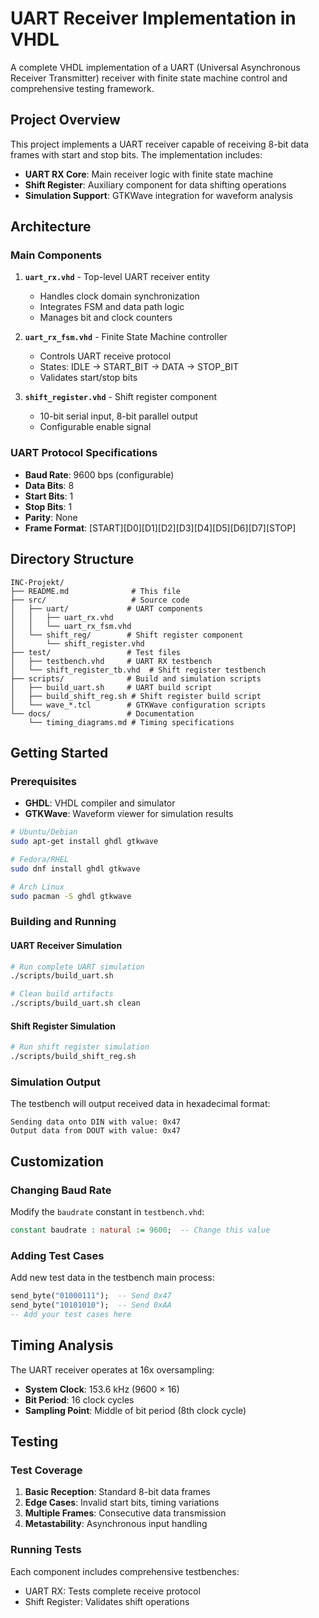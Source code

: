 # UART Receiver Implementation in VHDL

A complete VHDL implementation of a UART (Universal Asynchronous Receiver Transmitter) receiver with finite state machine control and comprehensive testing framework.

## Project Overview

This project implements a UART receiver capable of receiving 8-bit data frames with start and stop bits. The implementation includes:

- **UART RX Core**: Main receiver logic with finite state machine
- **Shift Register**: Auxiliary component for data shifting operations
- **Simulation Support**: GTKWave integration for waveform analysis

## Architecture

### Main Components

1. **`uart_rx.vhd`** - Top-level UART receiver entity
   - Handles clock domain synchronization
   - Integrates FSM and data path logic
   - Manages bit and clock counters

2. **`uart_rx_fsm.vhd`** - Finite State Machine controller
   - Controls UART receive protocol
   - States: IDLE → START_BIT → DATA → STOP_BIT
   - Validates start/stop bits

3. **`shift_register.vhd`** - Shift register component
   - 10-bit serial input, 8-bit parallel output
   - Configurable enable signal

### UART Protocol Specifications

- **Baud Rate**: 9600 bps (configurable)
- **Data Bits**: 8
- **Start Bits**: 1
- **Stop Bits**: 1
- **Parity**: None
- **Frame Format**: [START][D0][D1][D2][D3][D4][D5][D6][D7][STOP]

## Directory Structure

```
INC-Projekt/
├── README.md              # This file
├── src/                   # Source code
│   ├── uart/             # UART components
│   │   ├── uart_rx.vhd
│   │   └── uart_rx_fsm.vhd
│   └── shift_reg/        # Shift register component
│       └── shift_register.vhd
├── test/                 # Test files
│   ├── testbench.vhd     # UART RX testbench
│   └── shift_register_tb.vhd  # Shift register testbench
├── scripts/              # Build and simulation scripts
│   ├── build_uart.sh     # UART build script
│   ├── build_shift_reg.sh # Shift register build script
│   └── wave_*.tcl        # GTKWave configuration scripts
└── docs/                 # Documentation
    └── timing_diagrams.md # Timing specifications
```

## Getting Started

### Prerequisites

- **GHDL**: VHDL compiler and simulator
- **GTKWave**: Waveform viewer for simulation results

```bash
# Ubuntu/Debian
sudo apt-get install ghdl gtkwave

# Fedora/RHEL
sudo dnf install ghdl gtkwave

# Arch Linux
sudo pacman -S ghdl gtkwave
```

### Building and Running

#### UART Receiver Simulation

```bash
# Run complete UART simulation
./scripts/build_uart.sh

# Clean build artifacts
./scripts/build_uart.sh clean
```

#### Shift Register Simulation

```bash
# Run shift register simulation
./scripts/build_shift_reg.sh
```

### Simulation Output

The testbench will output received data in hexadecimal format:
```
Sending data onto DIN with value: 0x47
Output data from DOUT with value: 0x47
```

## Customization

### Changing Baud Rate

Modify the `baudrate` constant in `testbench.vhd`:
```vhdl
constant baudrate : natural := 9600;  -- Change this value
```

### Adding Test Cases

Add new test data in the testbench main process:
```vhdl
send_byte("01000111");  -- Send 0x47
send_byte("10101010");  -- Send 0xAA
-- Add your test cases here
```

## Timing Analysis

The UART receiver operates at 16x oversampling:
- **System Clock**: 153.6 kHz (9600 × 16)
- **Bit Period**: 16 clock cycles
- **Sampling Point**: Middle of bit period (8th clock cycle)

## Testing

### Test Coverage

1. **Basic Reception**: Standard 8-bit data frames
2. **Edge Cases**: Invalid start bits, timing variations
3. **Multiple Frames**: Consecutive data transmission
4. **Metastability**: Asynchronous input handling

### Running Tests

Each component includes comprehensive testbenches:
- UART RX: Tests complete receive protocol
- Shift Register: Validates shift operations
